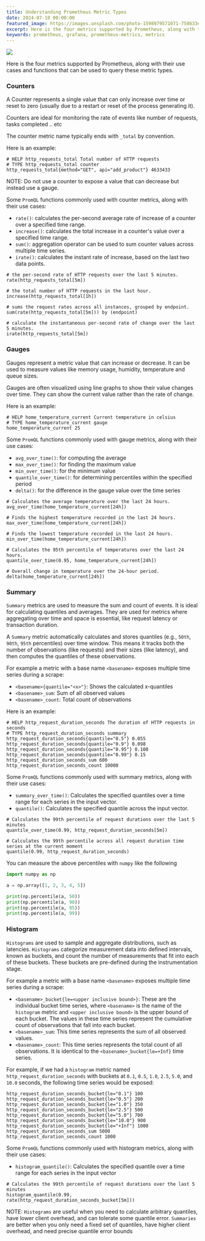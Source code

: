 ```yaml
---
title: Understanding Prometheus Metric Types
date: 2024-07-10 00:00:00
featured_image: https://images.unsplash.com/photo-1598979571071-758633e652eb?q=75&fm=jpg&w=1000&fit=max
excerpt: Here is the four metrics supported by Prometheus, along with their use cases and functions that can be used to query these metric types.
keywords: prometheus, grafana, prometheus-metrics, metrics
---
```


![](https://images.unsplash.com/photo-1598979571071-758633e652eb?q=75&fm=jpg&w=1000&fit=max)

Here is the four metrics supported by Prometheus, along with their use cases and functions that can be used to query these metric types.

### Counters

A Counter represents a single value that can only increase over time or reset to zero (usually due to a restart or reset of the process generating it).

Counters are ideal for monitoring the rate of events like number of requests, tasks completed .. etc

The counter metric name typically ends with `_total` by convention.

Here is an example:

```text
# HELP http_requests_total Total number of HTTP requests
# TYPE http_requests_total counter
http_requests_total{method="GET", api="add_product"} 4633433
```

NOTE: Do not use a counter to expose a value that can decrease but instead use a gauge.

Some `PromQL` functions commonly used with counter metrics, along with their use cases:

- `rate()`: calculates the per-second average rate of increase of a counter over a specified time range.
- `increase()`: calculates the total increase in a counter's value over a specified time range.
- `sum()`: aggregation operator can be used to sum counter values across multiple time series.
- `irate()`: calculates the instant rate of increase, based on the last two data points.

```
# the per-second rate of HTTP requests over the last 5 minutes.
rate(http_requests_total[5m])

# the total number of HTTP requests in the last hour.
increase(http_requests_total[1h])

# sums the request rates across all instances, grouped by endpoint.
sum(rate(http_requests_total[5m])) by (endpoint)

# calculate the instantaneous per-second rate of change over the last 5 minutes.
irate(http_requests_total[5m])
```

### Gauges

Gauges represent a metric value that can increase or decrease. It can be used to measure values like memory usage, humidity, temperature and queue sizes.

Gauges are often visualized using line graphs to show their value changes over time. They can show the current value rather than the rate of change.

Here is an example:

```text
# HELP home_temperature_current Current temperature in celsius
# TYPE home_temperature_current gauge
home_temperature_current 25
```

Some `PromQL` functions commonly used with gauge metrics, along with their use cases:

- `avg_over_time()`: for computing the average
- `max_over_time()`: for finding the maximum value
- `min_over_time()`: for the minimum value
- `quantile_over_time()`: for determining percentiles within the specified period
- `delta()`: for the difference in the gauge value over the time series

```
# Calculates the average temperature over the last 24 hours.
avg_over_time(home_temperature_current[24h])

# Finds the highest temperature recorded in the last 24 hours.
max_over_time(home_temperature_current[24h])

# Finds the lowest temperature recorded in the last 24 hours.
min_over_time(home_temperature_current[24h])

# Calculates the 95th percentile of temperatures over the last 24 hours.
quantile_over_time(0.95, home_temperature_current[24h])

# Overall change in temperature over the 24-hour period.
delta(home_temperature_current[24h])
```

### Summary

`Summary` metrics are used to measure the sum and count of events. It is ideal for calculating quantiles and averages. They are used for metrics where aggregating over time and space is essential, like request latency or transaction duration.

A `Summary` metric automatically calculates and stores quantiles (e.g., `50th`, `90th`, `95th` percentiles) over time window. This means it tracks both the number of observations (like requests) and their sizes (like latency), and then computes the quantiles of these observations.

For example a metric with a base name `<basename>` exposes multiple time series during a scrape:

- `<basename>{quantile="<x>"}`: Shows the calculated x-quantiles
- `<basename>_sum`: Sum of all observed values
- `<basename>_count`: Total count of observations

Here is an example:

```text
# HELP http_request_duration_seconds The duration of HTTP requests in seconds
# TYPE http_request_duration_seconds summary
http_request_duration_seconds{quantile="0.5"} 0.055
http_request_duration_seconds{quantile="0.9"} 0.098
http_request_duration_seconds{quantile="0.95"} 0.108
http_request_duration_seconds{quantile="0.99"} 0.15
http_request_duration_seconds_sum 600
http_request_duration_seconds_count 10000
```

Some `PromQL` functions commonly used with summary metrics, along with their use cases:

- `summary_over_time()`: Calculates the specified quantiles over a time range for each series in the input vector.
- `quantile()`: Calculates the specified quantile across the input vector.

```text
# Calculates the 99th percentile of request durations over the last 5 minutes
quantile_over_time(0.99, http_request_duration_seconds[5m])

# Calculates the 99th percentile across all request duration time series at the current moment
quantile(0.99, http_request_duration_seconds)
```

You can measure the above percentiles with `numpy` like the following

```python
import numpy as np

a = np.array([1, 2, 3, 4, 5])

print(np.percentile(a, 50))
print(np.percentile(a, 90))
print(np.percentile(a, 95))
print(np.percentile(a, 99))
```

### Histogram

`Histograms` are used to sample and aggregate distributions, such as latencies. `Histograms` categorize measurement data into defined intervals, known as buckets, and count the number of measurements that fit into each of these buckets. These buckets are pre-defined during the instrumentation stage.

For example a metric with a base name `<basename>` exposes multiple time series during a scrape:

- `<basename>_bucket{le=<upper inclusive bound>}`: These are the individual bucket time series, where `<basename>` is the name of the `histogram` metric and `<upper inclusive bound>` is the upper bound of each bucket. The values in these time series represent the cumulative count of observations that fall into each bucket.
- `<basename>_sum`: This time series represents the sum of all observed values.
- `<basename>_count`: This time series represents the total count of all observations. It is identical to the `<basename>_bucket{le=+Inf}` time series.

For example, if we had a `histogram` metric named `http_request_duration_seconds` with buckets at `0.1`, `0.5`, `1.0`, `2.5`, `5.0`, and `10.0` seconds, the following time series would be exposed:

```text
http_request_duration_seconds_bucket{le="0.1"} 100
http_request_duration_seconds_bucket{le="0.5"} 200
http_request_duration_seconds_bucket{le="1.0"} 350
http_request_duration_seconds_bucket{le="2.5"} 500
http_request_duration_seconds_bucket{le="5.0"} 700
http_request_duration_seconds_bucket{le="10.0"} 900
http_request_duration_seconds_bucket{le="+Inf"} 1000
http_request_duration_seconds_sum 5000
http_request_duration_seconds_count 1000
```

Some `PromQL` functions commonly used with histogram metrics, along with their use cases:

- `histogram_quantile()`:  Calculates the specified quantile over a time range for each series in the input vector

```text
# Calculates the 99th percentile of request durations over the last 5 minutes
histogram_quantile(0.99, rate(http_request_duration_seconds_bucket[5m]))
```

NOTE: `Histograms` are useful when you need to calculate arbitrary quantiles, have lower client overhead, and can tolerate some quantile error. `Summaries` are better when you only need a fixed set of quantiles, have higher client overhead, and need precise quantile error bounds
